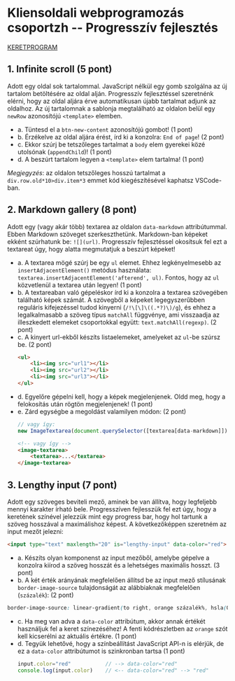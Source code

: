 # Kliensoldali webprogramozás csoportzh -- Progresszív fejlesztés

[KERETPROGRAM](http://webprogramozas.inf.elte.hu/webprog-client/zh/2019-20-2/hgy-zh.zip)

## 1. Infinite scroll (5 pont)

Adott egy oldal sok tartalommal. JavaScript nélkül egy gomb szolgálna az új tartalom betöltésére az oldal alján. Progresszív fejlesztéssel szeretnénk elérni, hogy az oldal aljára érve automatikusan újabb tartalmat adjunk az oldalhoz. Az új tartalomnak a sablonja megtalálható az oldalon belül egy `newRow` azonosítójú `<template>` elemben.

- a. Tüntesd el a `btn-new-content` azonosítójú gombot! (1 pont)
- b. Érzékelve az oldal aljára érést, írd ki a konzolra: `End of page`! (2 pont)
- c. Ekkor szúrj be tetszőleges tartalmat a `body` elem gyerekei közé utolsónak (`appendChild`)! (1 pont)
- d. A beszúrt tartalom legyen a `<template>` elem tartalma! (1 pont)

_Megjegyzés_: az oldalon tetszőleges hosszú tartalmat a `div.row.old*10>div.item*3` emmet kód kiegészítésével kaphatsz VSCode-ban.

## 2. Markdown gallery (8 pont)

Adott egy (vagy akár több) textarea az oldalon `data-markdown` attribútummal. Ebben Markdown szöveget szerkeszthetünk. Markdown-ban képeket ekként szúrhatunk be: `![](url)`. Progresszív fejlesztéssel okosítsuk fel ezt a textareat úgy, hogy alatta megmutatjuk a beszúrt képeket!

- a. A textarea mögé szúrj be egy `ul` elemet. Ehhez legkényelmesebb az `insertAdjacentElement()` metódus használata: `textarea.insertAdjacentElement('afterend', ul)`. Fontos, hogy az `ul` közvetlenül a textarea után legyen! (1 pont)
- b. A textareaban való gépeléskor írd ki a konzolra a textarea szövegében található képek számát. A szövegből a képeket legegyszerűbben reguláris kifejezéssel tudod kinyerni (`/!\[\]\((.*?)\)/g`), és ehhez a legalkalmasabb a szöveg típus `matchAll` függvénye, ami visszaadja az illeszkedett elemeket csoportokkal együtt: `text.matchAll(regexp)`. (2 pont)
- c. A kinyert url-ekből készíts listaelemeket, amelyeket az `ul`-be szúrsz be. (2 pont)
    ```html
    <ul>
        <li><img src="url1"></li>
        <li><img src="url2"></li>
        <li><img src="url3"></li>
    </ul>
    ```
- d. Egyelőre gépelni kell, hogy a képek megjelenjenek. Oldd meg, hogy a felokosítás után rögtön megjelenjenek! (1 pont)
- e. Zárd egységbe a megoldást valamilyen módon: (2 pont)
    ```js
    // vagy így:
    new ImageTextarea(document.querySelector([textarea[data-markdown]]))
    ```
    ```html
    <!-- vagy így -->
    <image-textarea>
        <textarea>...</textarea>
    </image-textarea>
    ```

## 3. Lengthy input (7 pont)

Adott egy szöveges beviteli mező, aminek be van állítva, hogy legfeljebb mennyi karakter írható bele. Progresszíven fejlesszük fel ezt úgy, hogy a keretének színével jelezzük mint egy progress bar, hogy hol tartunk a szöveg hosszával a maximálishoz képest. A következőképpen szeretném az input mezőt jelezni:

```html
<input type="text" maxlength="20" is="lengthy-input" data-color="red">
```

- a. Készíts olyan komponenst az input mezőből, amelybe gépelve a konzolra kiírod a szöveg hosszát és a lehetséges maximális hosszt. (3 pont)
- b. A két érték arányának megfelelően állítsd be az input mező stílusának `border-image-source` tulajdonságát az alábbiaknak megfelelően (`százalék`): (2 pont)
```css
border-image-source: linear-gradient(to right, orange százalék%, hsla(0, 0%, 90%, 1) százalék% 100%);
```
- c. Ha meg van adva a `data-color` attribútum, akkor annak értékét használjuk fel a keret színezéséhez! A fenti kódrészletben az `orange` szót kell kicserélni az aktuális értékre. (1 pont)
- d. Tegyük lehetővé, hogy a színbeállítást JavaScript API-n is elérjük, de ez a `data-color` attribútumot is szinkronban tartsa (1 pont)
    ```js
    input.color="red"           // --> data-color="red"
    console.log(input.color)    // <-- data-color="red" --> "red"
    ```
